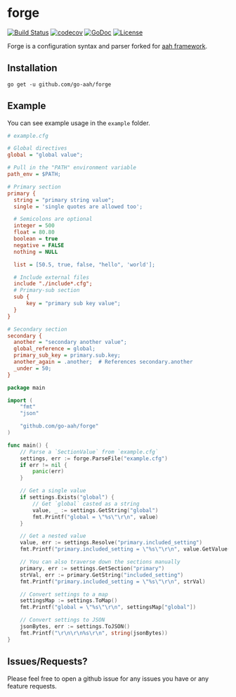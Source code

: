 forge
=====

[![Build Status](https://travis-ci.org/go-aah/forge.svg?branch=master)](https://travis-ci.org/go-aah/forge)
[![codecov](https://codecov.io/gh/go-aah/forge/branch/master/graph/badge.svg)](https://codecov.io/gh/go-aah/forge)
[![GoDoc](https://godoc.org/github.com/go-aah/forge?status.svg)](https://godoc.org/github.com/go-aah/forge)
[![License](https://img.shields.io/badge/license-MIT-blue.svg)](LICENSE)

Forge is a configuration syntax and parser forked for [aah framework](https://aahframework.org).

## Installation

`go get -u github.com/go-aah/forge`

## Example

You can see example usage in the `example` folder.

```cfg
# example.cfg

# Global directives
global = "global value";

# Pull in the "PATH" environment variable
path_env = $PATH;

# Primary section
primary {
  string = "primary string value";
  single = 'single quotes are allowed too';

  # Semicolons are optional
  integer = 500
  float = 80.80
  boolean = true
  negative = FALSE
  nothing = NULL

  list = [50.5, true, false, "hello", 'world'];

  # Include external files
  include "./include*.cfg";
  # Primary-sub section
  sub {
      key = "primary sub key value";
  }
}

# Secondary section
secondary {
  another = "secondary another value";
  global_reference = global;
  primary_sub_key = primary.sub.key;
  another_again = .another;  # References secondary.another
  _under = 50;
}
```

```go
package main

import (
	"fmt"
	"json"

	"github.com/go-aah/forge"
)

func main() {
	// Parse a `SectionValue` from `example.cfg`
	settings, err := forge.ParseFile("example.cfg")
	if err != nil {
		panic(err)
	}

	// Get a single value
	if settings.Exists("global") {
		// Get `global` casted as a string
		value, _ := settings.GetString("global")
		fmt.Printf("global = \"%s\"\r\n", value)
	}

	// Get a nested value
	value, err := settings.Resolve("primary.included_setting")
	fmt.Printf("primary.included_setting = \"%s\"\r\n", value.GetValue())

	// You can also traverse down the sections manually
	primary, err := settings.GetSection("primary")
	strVal, err := primary.GetString("included_setting")
	fmt.Printf("primary.included_setting = \"%s\"\r\n", strVal)

	// Convert settings to a map
	settingsMap := settings.ToMap()
	fmt.Printf("global = \"%s\"\r\n", settingsMap["global"])

	// Convert settings to JSON
	jsonBytes, err := settings.ToJSON()
	fmt.Printf("\r\n\r\n%s\r\n", string(jsonBytes))
}
```

## Issues/Requests?

Please feel free to open a github issue for any issues you have or any feature requests.

